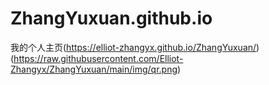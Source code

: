 # ZhangYuxuan.github.io
我的个人主页(https://elliot-zhangyx.github.io/ZhangYuxuan/)
(https://raw.githubusercontent.com/Elliot-Zhangyx/ZhangYuxuan/main/img/qr.png)
